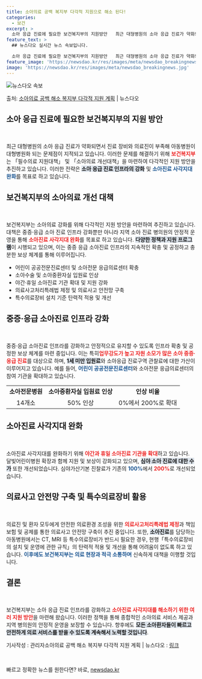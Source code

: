 ```yaml
---
title: 소아의료 공백 복지부 다각적 지원으로 해소 된다!
categories:
  - 보건
excerpt: >
  소아 응급 진료에 필요한 보건복지부의 지원방안   최근 대형병원의 소아 응급 진료가 약화되면서 진료 장비와 …
feature_text: >
  ## 뉴스다오 실시간 뉴스 속보입니다.

  소아 응급 진료에 필요한 보건복지부의 지원방안   최근 대형병원의 소아 응급 진료가 약화되면서 진료 장비와 …
feature_image: 'https://newsdao.kr/res/images/meta/newsdao_breakingnews.jpg'
image: 'https://newsdao.kr/res/images/meta/newsdao_breakingnews.jpg'
---
```


![뉴스다오 속보](https://newsdao.kr/res/images/meta/newsdao_breakingnews.jpg)

<p>출처: <a href="https://newsdao.kr/4985" rel="dofollow">소아의료 공백 해소 복지부 다각적 지원 계획</a> | 뉴스다오</p>

<h2 data-ke-size="size26">소아 응급 진료에 필요한 보건복지부의 지원 방안</h2>

<p data-ke-size="size16">&nbsp;</p>

최근 대형병원의 소아 응급 진료가 약화되면서 진료 장비와 의료진이 부족해 아동병원이 대형병원화 되는 문제점이 지적되고 있습니다. 이러한 문제를 해결하기 위해 <b><span style="color: #ee2323;">보건복지부</span></b>는 「필수의료 지원대책」 및 「소아의료 개선대책」을 마련하여 다각적인 지원 방안을 추진하고 있습니다. 이러한 전략은 <b><span style="background-color: #21538527;">소아 응급 진료 인프라의 강화</span></b> 및 <b><span style="color: #1a5490;">소아진료 사각지대 완화</span></b>를 목표로 하고 있습니다.

<h2 data-ke-size="size26">보건복지부의 소아의료 개선 대책</h2>

<p data-ke-size="size16">&nbsp;</p>

보건복지부는 소아의료 강화를 위해 다각적인 지원 방안을 마련하여 추진하고 있습니다. 대책은 중증·응급 소아 진료 인프라 강화뿐만 아니라 지역 소아 진료 병의원의 안정적 운영을 통해 <b><span style="color: #ee2323;">소아진료 사각지대 완화</span></b>를 목표로 하고 있습니다. <b><span style="background-color: #21538527;">다양한 정책과 지원 프로그램</span></b>이 시행되고 있으며, 이는 중증 응급 소아진료 인프라의 지속적인 확충 및 공정하고 충분한 보상 체계를 통해 이루어집니다.

<ul>
    <li>어린이 공공전문진료센터 및 소아전문 응급의료센터 확충</li>
    <li>소아수술 및 소아중환자실 입원료 인상</li>
    <li>야간·휴일 소아진료 기관 확대 및 지원 강화</li>
    <li>의료사고처리특례법 제정 및 의료사고 안전망 구축</li>
    <li>특수의료장비 설치 기준 탄력적 적용 및 개선</li>
</ul>

<h2 data-ke-size="size26">중증·응급 소아진료 인프라 강화</h2>

<p data-ke-size="size16">&nbsp;</p>

중증·응급 소아진료 인프라를 강화하고 안정적으로 유지할 수 있도록 인프라 확충 및 공정한 보상 체계를 마련 중입니다. 이는 특히<b><span style="color: #ee2323;">업무강도가 높고 자원 소모가 많은 소아 중증·응급 진료</span></b>를 대상으로 하며, <b><span style="background-color: #21538527;">1세 미만 입원료</span></b>와 소아응급 진료구역 관찰료에 대한 가산이 이루어지고 있습니다. 예를 들어, <b><span style="color: #1a5490;">어린이 공공전문진료센터</span></b>와 소아전문 응급의료센터의 참여 기관을 확대하고 있습니다.

<table>
    <tr>
        <td style="text-align: center; height: 17px;"><b>소아전문병원</b></td>
        <td style="text-align: center; height: 17px;"><b>소아중환자실 입원료 인상</b></td>
        <td style="text-align: center; height: 17px;"><b>인상 비율</b></td>
    </tr>
    <tr>
        <td style="text-align: center; height: 17px;">14개소</td>
        <td style="text-align: center; height: 17px;">50% 인상</td>
        <td style="text-align: center; height: 17px;">0%에서 200%로 확대</td>
    </tr>
</table>

<h2 data-ke-size="size26">소아진료 사각지대 완화</h2>

<p data-ke-size="size16">&nbsp;</p>

소아진료 사각지대를 완화하기 위해 <b><span style="color: #ee2323;">야간과 휴일 소아진료 기관을 확대</span></b>하고 있습니다. 달빛어린이병원 확장과 함께 지원 및 보상이 강화되고 있으며, <b><span style="background-color: #21538527;">심야 소아 진료에 대한 수가</span></b> 또한 개선되었습니다. 심야가산기본 진찰료가 기존의 <b><span style="color: #1a5490;">100%</span></b>에서 <b><span style="color: #ee2323;">200%</span></b>로 개선되었습니다.

<h2 data-ke-size="size26">의료사고 안전망 구축 및 특수의료장비 활용</h2>

<p data-ke-size="size16">&nbsp;</p>

의료진 및 환자 모두에게 안전한 의료환경 조성을 위한 <b><span style="color: #ee2323;">의료사고처리특례법 제정</span></b>과 책임보험 및 공제를 통한 의료사고 안전망 구축이 추진 중입니다. 또한, <b><span style="background-color: #21538527;">소아진료</span></b>를 담당하는 아동병원에서는 CT, MRI 등 특수의료장비가 반드시 필요한 경우, 현행「특수의료장비의 설치 및 운영에 관한 규칙」의 탄력적 적용 및 개선을 통해 어려움이 없도록 하고 있습니다. <b><span style="color: #1a5490;">이후에도 보건복지부는 의료 현장과 적극 소통하며</span></b> 신속하게 대책을 이행할 것입니다.

<h2 data-ke-size="size26">결론</h2>

<p data-ke-size="size16">&nbsp;</p>

보건복지부는 소아 응급 진료 인프라를 강화하고 <b><span style="color: #ee2323;">소아진료 사각지대를 해소하기 위한 여러 지원 방안</span></b>을 마련해 왔습니다. 이러한 정책을 통해 종합적인 소아의료 서비스 제공과 지역 병의원의 안정적 운영을 보장할 수 있습니다. 향후에도 <b><span style="background-color: #21538527;">모든 소아환자들이 빠르고 안전하게 의료 서비스를 받을 수 있도록 계속해서 노력할 것입니다</span></b>. 

기사작성 : 관리자소아의료 공백 해소 복지부 다각적 지원 계획 | 뉴스다오 : <a href="https://newsdao.kr/4985">링크</a> 

<p data-ke-size="size16">&nbsp;</p> 

빠르고 정확한 뉴스를 원한다면? 바로, <a href="https://newsdao.kr" rel="dofollow">newsdao.kr</a>


